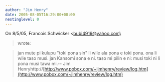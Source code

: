 ```yaml
---
author: "Jim Henry"
date: 2005-08-05T16:29:00+00:00
nestinglevel: 0
---
```

On 8/5/05, Francois Schwicker <[bubi4919@yahoo.com](mailto://bubi4919@yahoo.com)\
> wrote:

> jan mute pi kulupu "toki pona sin" li wile ala pona e toki pona. ona li wile
> taso musi.
> jan Kansomi sona e ni. taso mi pilin e ni: musi toki ni li pona musi tawa mi.--
Jim Henryhttp://[http://www.pobox.com/~jimhenry/review/log.htm](http://www.pobox.com/~jimhenry/review/log.htm)